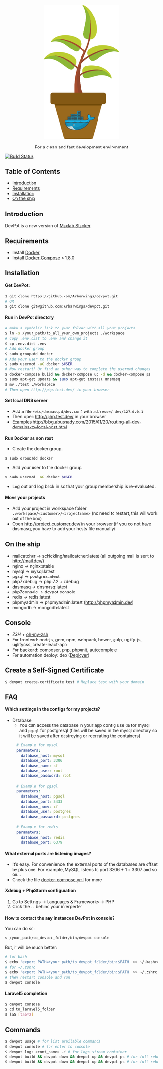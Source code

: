 <p align="center">
  <a href="https://github.com/Arbarwings/devpot">
    <img alt="DevPot" title="DevPot" src="logo.svg" width="250">
  </a>
</p>

<p align="center">
  For a clean and fast development environment
</p>


[![Build Status](https://travis-ci.org/Arbarwings/devpot.svg?branch=master)](https://travis-ci.org/Arbarwings/devpot)

## Table of Contents

- [Introduction](#introduction)
- [Requirements](#requirements)
- [Installation](#installation)
- [On the ship](#Ontheship)

## Introduction
DevPot is a new version of [Maxlab Stacker](https://github.com/Maxlab/stacker). 

## Requirements
- Install [Docker](https://docs.docker.com/)
- Install [Docker Compose](https://docs.docker.com/compose/install/) > 1.8.0

## Installation

#### Get DevPot: 
```sh
$ git clone https://github.com/Arbarwings/devpot.git
# OR
$ git clone git@github.com:Arbarwings/devpot.git
```

#### Run in DevPot directory 
```sh 
# make a symbolic link to your folder with all your projects 
$ ln -s /your_path/to_all_your_own_projects ./workspace
# copy .env.dist to .env and change it
$ cp .env.dist .env
# Add docker group
$ sudo groupadd docker
# Add your user to the docker group
$ sudo usermod -aG docker $USER
# Now restart? Or find an other way to complete the usermod changes
$ docker-compose build && docker-compose up -d && docker-compose ps
$ sudo apt-get update && sudo apt-get install dnsmasq
$ mv ./test ./workspace
# Then open http://php.test.dev/ in your browser
```

#### Set local DNS server

- Add a file `/etc/dnsmasq.d/dev.conf` with `address=/.dev/127.0.0.1`  
- Then open http://php.test.dev/ in your browser
- [Examples](https://youtu.be/42BemUfK5-4)
http://blog.abushady.com/2015/01/20/routing-all-dev-domains-to-local-host.html

#### Run Docker as non root
- Create the docker group.
```sh
$ sudo groupadd docker
```
- Add your user to the docker group.
```sh
$ sudo usermod -aG docker $USER
```
- Log out and log back in so that your group membership is re-evaluated.

#### Move your projects
- Add your project in workspace folder `./workspace/<customer>/<projectname>` (no need to restart, this will work out of the box)
- Open http://project.customer.dev/ in your browser (if you do not have dnsmasq, you have to add your hosts file manually)

## On the ship
- mailcatcher   -> schickling/mailcatcher:latest (all outgoing mail is sent to http://mail.dev/)
- nginx         -> nginx:stable
- mysql         -> mysql:latest
- pgsql         -> postgres:latest   
- php7xdebug    -> php:7.2 + xdebug
- dnsmasq  ->  dnsmasq:latest
- php7console   -> devpot console
- redis         -> redis:latest
- phpmyadmin    -> phpmyadmin:latest (http://phpmyadmin.dev)
- mongodb       -> mongodb:latest

## Console
- *ZSH* + [oh-my-zsh](http://ohmyz.sh/)
- For frontend: nodejs, gem, npm, webpack, bower, gulp, uglify-js, uglifycss, create-react-app
- For backend: composer, php, phpunit, autocomplete
- For automation deploy: dep ([Deployer](http://deployer.org/))

## Create a Self-Signed Certificate
```sh
$ devpot create-certificate test # Replace test with your domain
```

## FAQ

#### Which settings in the configs for my projects?
- Database
    - You can access the database in your app config use `db` for mysql and `pgsql` for postgresql
        (files will be saved in the mysql directory so it will be saved after destroying or recreating the containers)
    ```yaml
      # Example for mysql
      parameters:
        database_host: mysql
        database_port: 3306
        database_name: sf
        database_user: root
        database_password: root

      # Example for pgsql
      parameters:
        database_host: pgsql
        database_port: 5433
        database_name: sf
        database_user: postgres
        database_password: postgres
      
      # Example for redis
      parameters:
        database_host: redis
        database_port: 6379
    ```

#### What external ports are listening images?
- It's easy. For convenience, the external ports of the databases are offset by plus one. 
    For example, MySQL listens to port 3306 + 1 = 3307 and so on...
- Check the file [docker-compose.yml](/docker-compose.yml) for more 

#### Xdebug + PhpStorm configuration 
1. Go to Settings -> Languages & Frameworks -> PHP
2. Click the ... behind your interperter

#### How to contact the any instances DevPot in console?
You can do so:
```sh 
$ /your_path/to_devpot_folder/bin/devpot console
```
But, it will be much better:
```sh
# for bash
$ echo 'export PATH=/your_path/to_devpot_folder/bin:$PATH' >> ~/.bashrc && source ~/.bashrc 
# for ~/.zshrc
$ echo 'export PATH=/your_path/to_devpot_folder/bin:$PATH' >> ~/.zshrc && source ~/.zshrc
# then restart console and run
$ devpot console
```

#### Laravel5 completion
```sh
$ devpot console
$ cd to_laravel5_folder
$ la5 [tab*2]
```

## Commands
```sh
$ devpot usage # for list available commands
$ devpot console # for enter to console
$ devpot logs <cont_name> -f # for logs stream container
$ devpot build && devpot down && devpot up && devpot ps # for full rebuild
$ devpot build && devpot down && devpot up && devpot ps # for full rebuild
```
